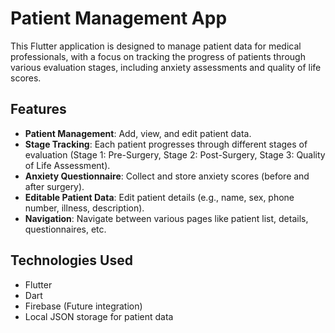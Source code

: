 # Patient Management App

This Flutter application is designed to manage patient data for medical professionals, with a focus on tracking the progress of patients through various evaluation stages, including anxiety assessments and quality of life scores.

## Features
- **Patient Management**: Add, view, and edit patient data.
- **Stage Tracking**: Each patient progresses through different stages of evaluation (Stage 1: Pre-Surgery, Stage 2: Post-Surgery, Stage 3: Quality of Life Assessment).
- **Anxiety Questionnaire**: Collect and store anxiety scores (before and after surgery).
- **Editable Patient Data**: Edit patient details (e.g., name, sex, phone number, illness, description).
- **Navigation**: Navigate between various pages like patient list, details, questionnaires, etc.

## Technologies Used
- Flutter
- Dart
- Firebase (Future integration)
- Local JSON storage for patient data
